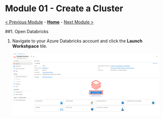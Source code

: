 # Module 01 - Create a Cluster

[< Previous Module](../Modules/module00.md) - **[Home](../README.md)** - [Next Module >](../Modules/module02.md)


##1. Open Databricks

1. Navigate to your Azure Databricks account and click the **Launch Workshpace** tile.

    ![Launch Workspace](../Images/module01/LaunchWorkspace.png)
